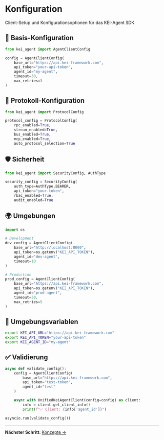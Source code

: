 # Konfiguration

Client-Setup und Konfigurationsoptionen für das KEI-Agent SDK.

## 🔧 Basis-Konfiguration

```python
from kei_agent import AgentClientConfig

config = AgentClientConfig(
    base_url="https://api.kei-framework.com",
    api_token="your-api-token",
    agent_id="my-agent",
    timeout=30,
    max_retries=3
)
```

## 🔌 Protokoll-Konfiguration

```python
from kei_agent import ProtocolConfig

protocol_config = ProtocolConfig(
    rpc_enabled=True,
    stream_enabled=True,
    bus_enabled=True,
    mcp_enabled=True,
    auto_protocol_selection=True
```

## 🛡️ Sicherheit

```python
from kei_agent import SecurityConfig, AuthType

security_config = SecurityConfig(
    auth_type=AuthType.BEARER,
    api_token="your-token",
    rbac_enabled=True,
    audit_enabled=True
```

## 🌍 Umgebungen

```python
import os

# Development
dev_config = AgentClientConfig(
    base_url="http://localhost:8000",
    api_token=os.getenv("KEI_API_TOKEN"),
    agent_id="dev-agent",
    timeout=10
)

# Production
prod_config = AgentClientConfig(
    base_url="https://api.kei-framework.com",
    api_token=os.getenv("KEI_API_TOKEN"),
    agent_id="prod-agent",
    timeout=30,
    max_retries=5
)
```

## 🔐 Umgebungsvariablen

```bash
export KEI_API_URL="https://api.kei-framework.com"
export KEI_API_TOKEN="your-api-token"
export KEI_AGENT_ID="my-agent"
```

## ✅ Validierung

```python
async def validate_config():
    config = AgentClientConfig(
        base_url="https://api.kei-framework.com",
        api_token="test-token",
        agent_id="test"
    )

    async with UnifiedKeiAgentClient(config=config) as client:
        info = client.get_client_info()
        print(f"✅ Client: {info['agent_id']}")

asyncio.run(validate_config())
```

---

**Nächster Schritt:** [Konzepte →](../user-guide/concepts.md)
